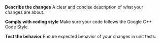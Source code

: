 **Describe the changes**
A clear and concise description of what your changes are about.

**Comply with coding style**
Make sure your code follows the Google C++ Code Style.

**Test the behavior**
Ensure expected behavior of your changes in unit tests.
